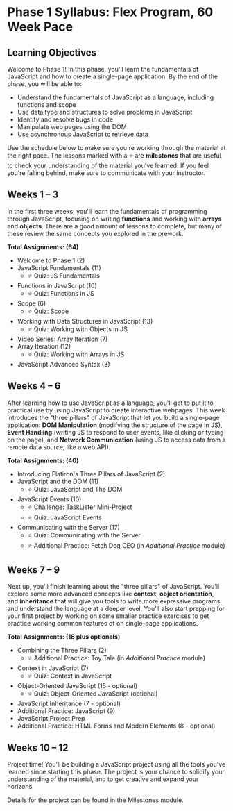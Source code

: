 # Phase 1 Syllabus: Flex Program, 60 Week Pace

## Learning Objectives

Welcome to Phase 1! In this phase, you'll learn the fundamentals of JavaScript
and how to create a single-page application. By the end of the phase, you will
be able to:

- Understand the fundamentals of JavaScript as a language, including functions
  and scope
- Use data type and structures to solve problems in JavaScript
- Identify and resolve bugs in code
- Manipulate web pages using the DOM
- Use asynchronous JavaScript to retrieve data

Use the schedule below to make sure you're working through the material at
the right pace. The lessons marked with a ⭐️ are **milestones** that are useful
to check your understanding of the material you've learned. If you feel you're
falling behind, make sure to communicate with your instructor.

## Weeks 1 – 3

In the first three weeks, you'll learn the fundamentals of programming through
JavaScript, focusing on writing **functions** and working with **arrays** and
**objects**. There are a good amount of lessons to complete, but many of these
review the same concepts you explored in the prework.

**Total Assignments: (64)**

- Welcome to Phase 1 (2)
- JavaScript Fundamentals (11)
  - ⭐️ Quiz: JS Fundamentals
- Functions in JavaScript (10)
  - ⭐️ Quiz: Functions in JS
- Scope (6)
  - ⭐️ Quiz: Scope
- Working with Data Structures in JavaScript (13)
  - ⭐️ Quiz: Working with Objects in JS
- Video Series: Array Iteration (7)
- Array Iteration (12)
  - ⭐️ Quiz: Working with Arrays in JS
- JavaScript Advanced Syntax (3)

## Weeks 4 – 6

After learning how to use JavaScript as a language, you'll get to put it to
practical use by using JavaScript to create interactive webpages. This week
introduces the "three pillars" of JavaScript that let you build a single-page
application: **DOM Manipulation** (modifying the structure of the page in JS),
**Event Handling** (writing JS to respond to user events, like clicking or
typing on the page), and **Network Communication** (using JS to access data from
a remote data source, like a web API).

**Total Assignments: (40)**

- Introducing Flatiron's Three Pillars of JavaScript (2)
- JavaScript and the DOM (11)
  - ⭐️ Quiz: JavaScript and The DOM
- JavaScript Events (10)
  - ⭐️ Challenge: TaskLister Mini-Project
  - ⭐️ Quiz: JavaScript Events
- Communicating with the Server (17)
  - ⭐️ Quiz: Communicating with the Server
  - ⭐️ Additional Practice: Fetch Dog CEO (in _Additional Practice_ module)

## Weeks 7 – 9

Next up, you'll finish learning about the "three pillars" of JavaScript. You'll
explore some more advanced concepts like **context**, **object orientation**,
and **inheritance** that will give you tools to write more expressive programs
and understand the language at a deeper level. You'll also start prepping for
your first project by working on some smaller practice exercises to get practice
working common features of on single-page applications.

**Total Assignments: (18 plus optionals)**

- Combining the Three Pillars (2)
  - ⭐️ Additional Practice: Toy Tale (in _Additional Practice_ module)
- Context in JavaScript (7)
  - ⭐️ Quiz: Context in JavaScript
- Object-Oriented JavaScript (15 - optional)
  - ⭐️ Quiz: Object-Oriented JavaScript (optional)
- JavaScript Inheritance (7 - optional)
- Additional Practice: JavaScript (9)
- JavaScript Project Prep
- Additional Practice: HTML Forms and Modern Elements (8 - optional)

## Weeks 10 – 12

Project time! You'll be building a JavaScript project using all the tools you've
learned since starting this phase. The project is your chance to solidify your
understanding of the material, and to get creative and expand your horizons.

Details for the project can be found in the Milestones module.
